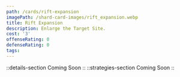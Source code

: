 ```yaml
---
path: /cards/rift-expansion
imagePath: /shard-card-images/rift_expansion.webp
title: Rift Expansion
description: Enlarge the Target Site.
cost: '3'
offenseRating: 0
defenseRating: 0
tags:
---
```

::details-section
Coming Soon
::
::strategies-section
Coming Soon
::